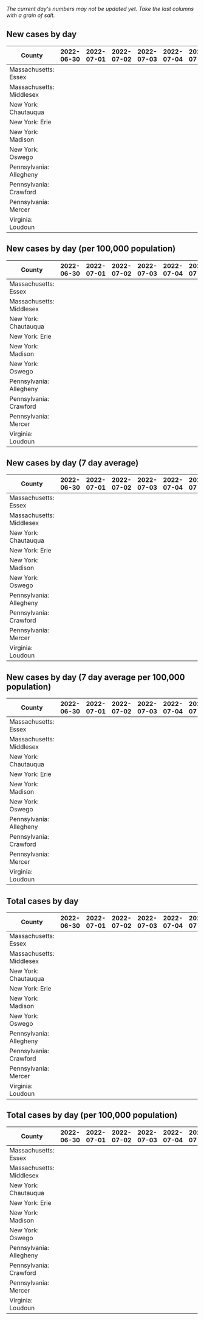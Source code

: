 _The current day's numbers may not be updated yet. Take the last columns with a grain of salt._
## New cases by day

| County | 2022-06-30 | 2022-07-01 | 2022-07-02 | 2022-07-03 | 2022-07-04 | 2022-07-05 | 2022-07-06 |
| --- | --- | --- | --- | --- | --- | --- | --- |
| Massachusetts: Essex |  |  |  |  |  |  |  |
| Massachusetts: Middlesex |  |  |  |  |  |  |  |
| New York: Chautauqua |  |  |  |  |  |  |  |
| New York: Erie |  |  |  |  |  |  |  |
| New York: Madison |  |  |  |  |  |  |  |
| New York: Oswego |  |  |  |  |  |  |  |
| Pennsylvania: Allegheny |  |  |  |  |  |  |  |
| Pennsylvania: Crawford |  |  |  |  |  |  |  |
| Pennsylvania: Mercer |  |  |  |  |  |  |  |
| Virginia: Loudoun |  |  |  |  |  |  |  |

## New cases by day (per 100,000 population)

| County | 2022-06-30 | 2022-07-01 | 2022-07-02 | 2022-07-03 | 2022-07-04 | 2022-07-05 | 2022-07-06 |
| --- | --- | --- | --- | --- | --- | --- | --- |
| Massachusetts: Essex |  |  |  |  |  |  |  |
| Massachusetts: Middlesex |  |  |  |  |  |  |  |
| New York: Chautauqua |  |  |  |  |  |  |  |
| New York: Erie |  |  |  |  |  |  |  |
| New York: Madison |  |  |  |  |  |  |  |
| New York: Oswego |  |  |  |  |  |  |  |
| Pennsylvania: Allegheny |  |  |  |  |  |  |  |
| Pennsylvania: Crawford |  |  |  |  |  |  |  |
| Pennsylvania: Mercer |  |  |  |  |  |  |  |
| Virginia: Loudoun |  |  |  |  |  |  |  |

## New cases by day (7 day average)

| County | 2022-06-30 | 2022-07-01 | 2022-07-02 | 2022-07-03 | 2022-07-04 | 2022-07-05 | 2022-07-06 |
| --- | --- | --- | --- | --- | --- | --- | --- |
| Massachusetts: Essex |  |  |  |  |  |  |  |
| Massachusetts: Middlesex |  |  |  |  |  |  |  |
| New York: Chautauqua |  |  |  |  |  |  |  |
| New York: Erie |  |  |  |  |  |  |  |
| New York: Madison |  |  |  |  |  |  |  |
| New York: Oswego |  |  |  |  |  |  |  |
| Pennsylvania: Allegheny |  |  |  |  |  |  |  |
| Pennsylvania: Crawford |  |  |  |  |  |  |  |
| Pennsylvania: Mercer |  |  |  |  |  |  |  |
| Virginia: Loudoun |  |  |  |  |  |  |  |

## New cases by day (7 day average per 100,000 population)

| County | 2022-06-30 | 2022-07-01 | 2022-07-02 | 2022-07-03 | 2022-07-04 | 2022-07-05 | 2022-07-06 |
| --- | --- | --- | --- | --- | --- | --- | --- |
| Massachusetts: Essex |  |  |  |  |  |  |  |
| Massachusetts: Middlesex |  |  |  |  |  |  |  |
| New York: Chautauqua |  |  |  |  |  |  |  |
| New York: Erie |  |  |  |  |  |  |  |
| New York: Madison |  |  |  |  |  |  |  |
| New York: Oswego |  |  |  |  |  |  |  |
| Pennsylvania: Allegheny |  |  |  |  |  |  |  |
| Pennsylvania: Crawford |  |  |  |  |  |  |  |
| Pennsylvania: Mercer |  |  |  |  |  |  |  |
| Virginia: Loudoun |  |  |  |  |  |  |  |

## Total cases by day

| County | 2022-06-30 | 2022-07-01 | 2022-07-02 | 2022-07-03 | 2022-07-04 | 2022-07-05 | 2022-07-06 |
| --- | --- | --- | --- | --- | --- | --- | --- |
| Massachusetts: Essex |  |  |  |  |  |  | 225911 |
| Massachusetts: Middlesex |  |  |  |  |  |  | 381299 |
| New York: Chautauqua |  |  |  |  |  |  | 25903 |
| New York: Erie |  |  |  |  |  |  | 238182 |
| New York: Madison |  |  |  |  |  |  | 14783 |
| New York: Oswego |  |  |  |  |  |  | 29699 |
| Pennsylvania: Allegheny |  |  |  |  |  |  | 292367 |
| Pennsylvania: Crawford |  |  |  |  |  |  | 21114 |
| Pennsylvania: Mercer |  |  |  |  |  |  | 24615 |
| Virginia: Loudoun |  |  |  |  |  |  | 80893 |

## Total cases by day (per 100,000 population)

| County | 2022-06-30 | 2022-07-01 | 2022-07-02 | 2022-07-03 | 2022-07-04 | 2022-07-05 | 2022-07-06 |
| --- | --- | --- | --- | --- | --- | --- | --- |
| Massachusetts: Essex |  |  |  |  |  |  | 28631.3 |
| Massachusetts: Middlesex |  |  |  |  |  |  | 23658.2 |
| New York: Chautauqua |  |  |  |  |  |  | 20411.7 |
| New York: Erie |  |  |  |  |  |  | 25925.9 |
| New York: Madison |  |  |  |  |  |  | 20838.4 |
| New York: Oswego |  |  |  |  |  |  | 24321.7 |
| Pennsylvania: Allegheny |  |  |  |  |  |  | 24042.4 |
| Pennsylvania: Crawford |  |  |  |  |  |  | 24948.9 |
| Pennsylvania: Mercer |  |  |  |  |  |  | 22495.1 |
| Virginia: Loudoun |  |  |  |  |  |  | 19561.2 |
